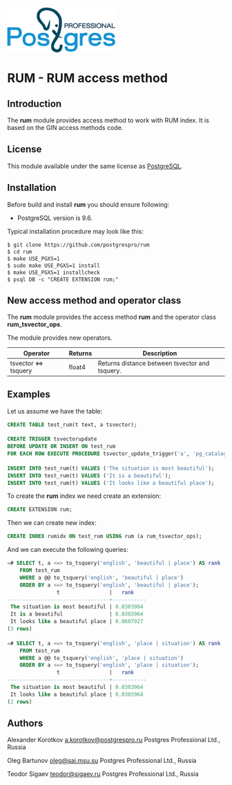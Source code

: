 [![Postgres Professional](img/PGpro-logo.png)](https://postgrespro.com/)

# RUM - RUM access method

## Introduction

The **rum** module provides access method to work with RUM index. It is based
on the GIN access methods code.

## License

This module available under the same license as
[PostgreSQL](http://www.postgresql.org/about/licence/).

## Installation

Before build and install **rum** you should ensure following:

* PostgreSQL version is 9.6.

Typical installation procedure may look like this:

    $ git clone https://github.com/postgrespro/rum
    $ cd rum
    $ make USE_PGXS=1
    $ sudo make USE_PGXS=1 install
    $ make USE_PGXS=1 installcheck
    $ psql DB -c "CREATE EXTENSION rum;"

## New access method and operator class

The **rum** module provides the access method **rum** and the operator class
**rum_tsvector_ops**.

The module provides new operators.

|       Operator       | Returns |                 Description
| -------------------- | ------- | ----------------------------------------------
| tsvector &lt;=&gt; tsquery | float4  | Returns distance between tsvector and tsquery.

## Examples

Let us assume we have the table:

```sql
CREATE TABLE test_rum(t text, a tsvector);

CREATE TRIGGER tsvectorupdate
BEFORE UPDATE OR INSERT ON test_rum
FOR EACH ROW EXECUTE PROCEDURE tsvector_update_trigger('a', 'pg_catalog.english', 't');

INSERT INTO test_rum(t) VALUES ('The situation is most beautiful');
INSERT INTO test_rum(t) VALUES ('It is a beautiful');
INSERT INTO test_rum(t) VALUES ('It looks like a beautiful place');
```

To create the **rum** index we need create an extension:

```sql
CREATE EXTENSION rum;
```

Then we can create new index:

```sql
CREATE INDEX rumidx ON test_rum USING rum (a rum_tsvector_ops);
```

And we can execute the following queries:

```sql
=# SELECT t, a <=> to_tsquery('english', 'beautiful | place') AS rank
	FROM test_rum
	WHERE a @@ to_tsquery('english', 'beautiful | place')
	ORDER BY a <=> to_tsquery('english', 'beautiful | place');
                t                |   rank
---------------------------------+-----------
 The situation is most beautiful | 0.0303964
 It is a beautiful               | 0.0303964
 It looks like a beautiful place | 0.0607927
(3 rows)

=# SELECT t, a <=> to_tsquery('english', 'place | situation') AS rank
	FROM test_rum
	WHERE a @@ to_tsquery('english', 'place | situation')
	ORDER BY a <=> to_tsquery('english', 'place | situation');
                t                |   rank
---------------------------------+-----------
 The situation is most beautiful | 0.0303964
 It looks like a beautiful place | 0.0303964
(2 rows)
```

## Authors

Alexander Korotkov <a.korotkov@postgrespro.ru> Postgres Professional Ltd., Russia

Oleg Bartunov <oleg@sai.msu.su> Postgres Professional Ltd., Russia

Teodor Sigaev <teodor@sigaev.ru> Postgres Professional Ltd., Russia

